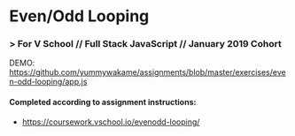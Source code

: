 # Even/Odd Looping
### > For V School // Full Stack JavaScript // January 2019 Cohort

DEMO: https://github.com/yummywakame/assignments/blob/master/exercises/even-odd-looping/app.js

#### Completed according to assignment instructions: 
- https://coursework.vschool.io/evenodd-looping/
